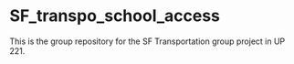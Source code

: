 # SF_transpo_school_access
This is the group repository for the SF Transportation group project in UP 221.
